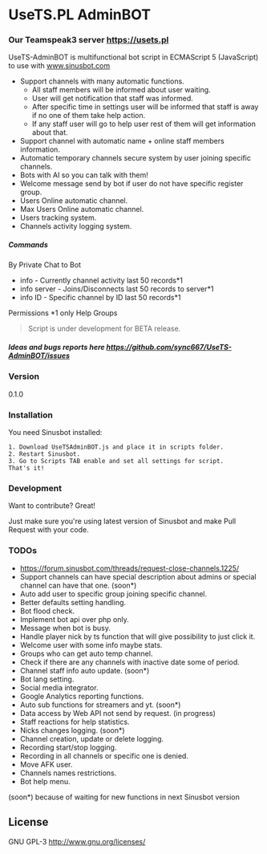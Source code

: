 # UseTS.PL AdminBOT
### Our Teamspeak3 server https://usets.pl

UseTS-AdminBOT is multifunctional bot script in ECMAScript 5 (JavaScript) to use with www.sinusbot.com

  - Support channels with many automatic functions.
    - All staff members will be informed about user waiting.
    - User will get notification that staff was informed.
    - After specific time in settings user will be informed that staff is away if no one of them take help action.
    - If any staff user will go to help user rest of them will get information about that.
  - Support channel with automatic name + online staff members information.
  - Automatic temporary channels secure system by user joining specific channels.
  - Bots with AI so you can talk with them!
  - Welcome message send by bot if user do not have specific register group.
  - Users Online automatic channel.
  - Max Users Online automatic channel.
  - Users tracking system.
  - Channels activity logging system.
  
##### Commands
 By Private Chat to Bot
 - info - Currently channel activity last 50 records*1
 - info server - Joins/Disconnects last 50 records to server*1
 - info ID - Specific channel by ID last 50 records*1
 
Permissions
*1 only Help Groups

> Script is under development for BETA release. 

##### Ideas and bugs reports here https://github.com/sync667/UseTS-AdminBOT/issues 

### Version
0.1.0

### Installation
You need Sinusbot installed:
```
1. Download UseTSAdminBOT.js and place it in scripts folder.
2. Restart Sinusbot.
3. Go to Scripts TAB enable and set all settings for script.
That's it!
```
### Development

Want to contribute? Great!

Just make sure you're using latest version of Sinusbot and make Pull Request with your code.

### TODOs

- https://forum.sinusbot.com/threads/request-close-channels.1225/
- Support channels can have special description about admins or special channel can have that one. (soon*)
- Auto add user to specific group joining specific channel.
- Better defaults setting handling.
- Bot flood check.
- Implement bot api over php only.
- Message when bot is busy.
- Handle player nick by ts function that will give possibility to just click it.
- Welcome user with some info maybe stats.
- Groups who can get auto temp channel.
- Check if there are any channels with inactive date some of period.
- Channel staff info auto update. (soon*)
- Bot lang setting.
- Social media integrator.
- Google Analytics reporting functions.
- Auto sub functions for streamers and yt. (soon*)
- Data access by Web API not send by request. (in progress)
- Staff reactions for help statistics.
- Nicks changes logging. (soon*)
- Channel creation, update or delete logging.
- Recording start/stop logging.
- Recording in all channels or specific one is denied.
- Move AFK user.
- Channels names restrictions.
- Bot help menu.

(soon*) because of waiting for new functions in next Sinusbot version

License
----

GNU GPL-3
http://www.gnu.org/licenses/